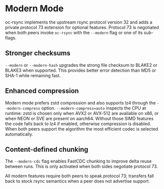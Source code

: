 # Modern Mode

oc-rsync implements the upstream rsync protocol version 32 and adds a private
protocol 73 extension for optional features. Protocol 73 is negotiated when both
peers invoke `oc-rsync` with the `--modern` flag or one of its sub-flags.

## Stronger checksums

`--modern` or `--modern-hash` upgrades the strong file checksum to BLAKE2 or
BLAKE3 when supported. This provides better error detection than MD5 or SHA-1
while remaining fast.

## Enhanced compression

Modern mode prefers zstd compression and also supports lz4 through the
`--modern-compress` option. `--modern-compress=auto` inspects the CPU at
runtime: zstd is chosen only when AVX2 or AVX-512 are available on x86, or when
NEON or SVE are present on aarch64. Without those SIMD features the code falls
back to lz4 if enabled, otherwise compression is disabled. When both peers
support the algorithm the most efficient codec is selected automatically.

## Content-defined chunking

The `--modern-cdc` flag enables FastCDC chunking to improve delta reuse between
runs.  This is only activated when both sides negotiate protocol 73.

All modern features require both peers to speak protocol 73; transfers fall back
to stock rsync semantics when a peer does not advertise support.
